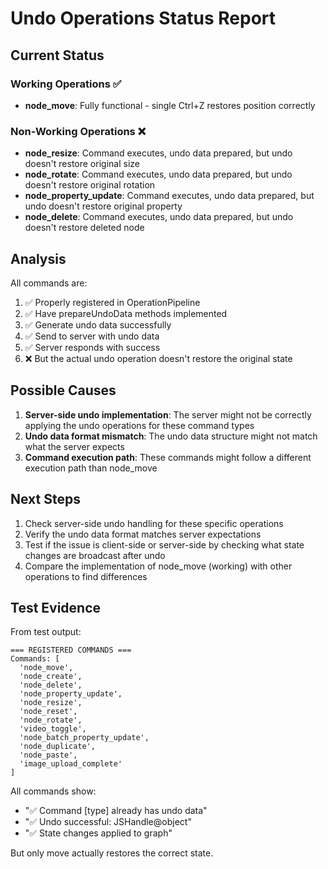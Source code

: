 # Undo Operations Status Report

## Current Status

### Working Operations ✅
- **node_move**: Fully functional - single Ctrl+Z restores position correctly

### Non-Working Operations ❌
- **node_resize**: Command executes, undo data prepared, but undo doesn't restore original size
- **node_rotate**: Command executes, undo data prepared, but undo doesn't restore original rotation
- **node_property_update**: Command executes, undo data prepared, but undo doesn't restore original property
- **node_delete**: Command executes, undo data prepared, but undo doesn't restore deleted node

## Analysis

All commands are:
1. ✅ Properly registered in OperationPipeline
2. ✅ Have prepareUndoData methods implemented
3. ✅ Generate undo data successfully
4. ✅ Send to server with undo data
5. ✅ Server responds with success
6. ❌ But the actual undo operation doesn't restore the original state

## Possible Causes

1. **Server-side undo implementation**: The server might not be correctly applying the undo operations for these command types
2. **Undo data format mismatch**: The undo data structure might not match what the server expects
3. **Command execution path**: These commands might follow a different execution path than node_move

## Next Steps

1. Check server-side undo handling for these specific operations
2. Verify the undo data format matches server expectations
3. Test if the issue is client-side or server-side by checking what state changes are broadcast after undo
4. Compare the implementation of node_move (working) with other operations to find differences

## Test Evidence

From test output:
```
=== REGISTERED COMMANDS ===
Commands: [
  'node_move',
  'node_create', 
  'node_delete',
  'node_property_update',
  'node_resize',
  'node_reset',
  'node_rotate',
  'video_toggle',
  'node_batch_property_update',
  'node_duplicate',
  'node_paste',
  'image_upload_complete'
]
```

All commands show:
- "✅ Command [type] already has undo data"
- "✅ Undo successful: JSHandle@object"
- "✅ State changes applied to graph"

But only move actually restores the correct state.